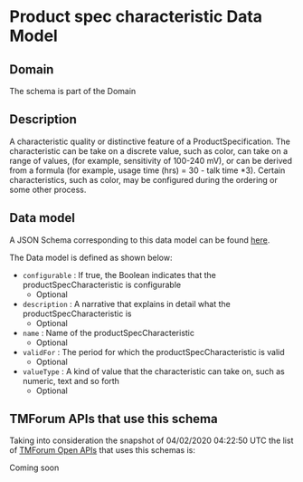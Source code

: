 # Product spec characteristic Data Model

## Domain

The  schema is part of the  Domain

## Description

A characteristic quality or distinctive feature of a ProductSpecification.  The characteristic can be take on a discrete value, such as color, can take on a range of values, (for example, sensitivity of 100-240 mV), or can be derived from a formula (for example, usage time (hrs) = 30 - talk time *3). Certain characteristics, such as color, may be configured during the ordering or some other process.

## Data model

A JSON Schema corresponding to this data model can be found
[here](https://github.com/tmforum-rand/schemas/blob/candidates/Product/ProductSpecCharacteristic.schema.json).

The Data model is defined as shown below:
- `configurable` : If true, the Boolean indicates that the productSpecCharacteristic is configurable
  - Optional
- `description` : A narrative that explains in detail what the productSpecCharacteristic is
  - Optional
- `name` : Name of the productSpecCharacteristic
  - Optional
- `validFor` : The period for which the productSpecCharacteristic is valid
  - Optional
- `valueType` : A kind of value that the characteristic can take on, such as numeric, text and so forth
  - Optional




## TMForum APIs that use this schema

Taking into consideration the snapshot of 04/02/2020 04:22:50 UTC the list of [TMForum Open APIs](https://www.tmforum.org/open-apis/) that uses this schemas is:

Coming soon